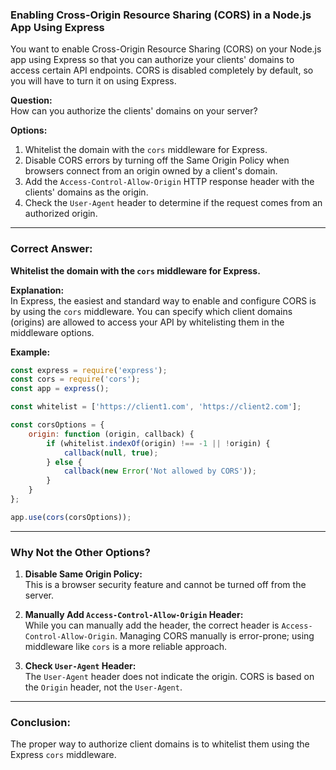 ### Enabling Cross-Origin Resource Sharing (CORS) in a Node.js App Using Express

You want to enable Cross-Origin Resource Sharing (CORS) on your Node.js app using Express so that you can authorize your clients' domains to access certain API endpoints. CORS is disabled completely by default, so you will have to turn it on using Express.

**Question:**  
How can you authorize the clients' domains on your server?

**Options:**  
1. Whitelist the domain with the `cors` middleware for Express.  
2. Disable CORS errors by turning off the Same Origin Policy when browsers connect from an origin owned by a client's domain.  
3. Add the `Access-Control-Allow-Origin` HTTP response header with the clients' domains as the origin.  
4. Check the `User-Agent` header to determine if the request comes from an authorized origin.

---

### Correct Answer:  
**Whitelist the domain with the `cors` middleware for Express.**

**Explanation:**  
In Express, the easiest and standard way to enable and configure CORS is by using the `cors` middleware. You can specify which client domains (origins) are allowed to access your API by whitelisting them in the middleware options.

**Example:**
```javascript
const express = require('express');
const cors = require('cors');
const app = express();

const whitelist = ['https://client1.com', 'https://client2.com'];

const corsOptions = {
    origin: function (origin, callback) {
        if (whitelist.indexOf(origin) !== -1 || !origin) {
            callback(null, true);
        } else {
            callback(new Error('Not allowed by CORS'));
        }
    }
};

app.use(cors(corsOptions));
```

---

### Why Not the Other Options?

1. **Disable Same Origin Policy:**  
     This is a browser security feature and cannot be turned off from the server.

2. **Manually Add `Access-Control-Allow-Origin` Header:**  
     While you can manually add the header, the correct header is `Access-Control-Allow-Origin`. Managing CORS manually is error-prone; using middleware like `cors` is a more reliable approach.

3. **Check `User-Agent` Header:**  
     The `User-Agent` header does not indicate the origin. CORS is based on the `Origin` header, not the `User-Agent`.

---

### Conclusion:  
The proper way to authorize client domains is to whitelist them using the Express `cors` middleware.